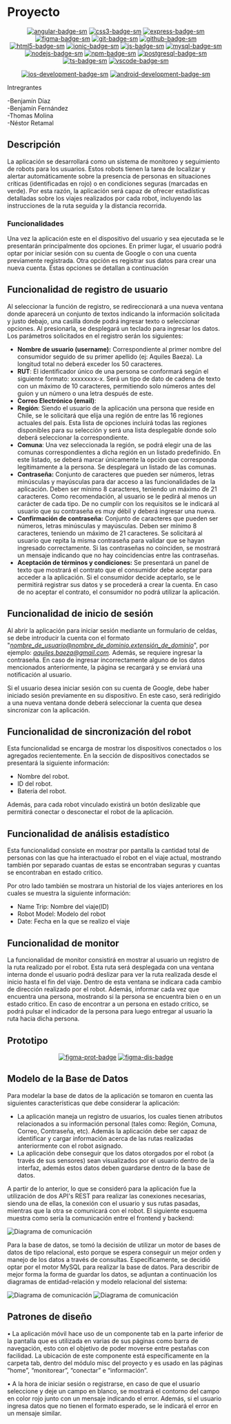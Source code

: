 # Proyecto

<div align="center">

[![angular-badge-sm]][angular-web] [![css3-badge-sm]][css3-web] [![express-badge-sm]][express-web] [![figma-badge-sm]][figma-web] [![git-badge-sm]][git-web] [![github-badge-sm]][github-web] [![html5-badge-sm]][html5-web] [![ionic-badge-sm]][ionic-web] [![js-badge-sm]][js-web] [![mysql-badge-sm]][mysql-web] [![nodejs-badge-sm]][nodejs-web] [![npm-badge-sm]][npm-web] [![postgresql-badge-sm]][postgresql-web] [![ts-badge-sm]][ts-web] [![vscode-badge-sm]][vscode-web]

[![ios-development-badge-sm]][ios-development-web] [![android-development-badge-sm]][android-development-web]

</div

## Intregrantes
-Benjamín Díaz
<br>
-Benjamín Fernández
<br>
-Thomas Molina
<br>
-Néstor Retamal

## Descripción

La aplicación se desarrollará como un sistema de monitoreo y seguimiento de robots para los usuarios. Estos robots tienen la tarea de localizar y alertar automáticamente sobre la presencia de personas en situaciones críticas (identificadas en rojo) o en condiciones seguras (marcadas en verde). Por esta razón, la aplicación será capaz de ofrecer estadísticas detalladas sobre los viajes realizados por cada robot, incluyendo las instrucciones de la ruta seguida y la distancia recorrida.

### Funcionalidades

Una vez la aplicación este en el dispositivo del usuario y sea ejecutada se le presentarán principalmente dos opciones. En primer lugar, el usuario podrá optar por iniciar sesión con su cuenta de Google o con una cuenta previamente registrada. Otra opción es registrar sus datos para crear una nueva cuenta. Estas opciones se detallan a continuación

## Funcionalidad de registro de usuario

Al seleccionar la función de registro, se redireccionará a una nueva ventana donde aparecerá un conjunto de textos indicando la información solicitada y justo debajo, una casilla donde podrá ingresar texto o seleccionar opciones. Al presionarla, se desplegará un teclado para ingresar los datos. Los parámetros solicitados en el registro serán los siguientes:

- **Nombre de usuario (username):** Correspondiente al primer nombre del consumidor seguido de su primer apellido (ej: Aquiles Baeza). La longitud total no deberá exceder los 50 caracteres.
- **RUT**: El identificador único de una persona se conformará según el siguiente formato: xxxxxxxx-x. Será un tipo de dato de cadena de texto con un máximo de 10 caracteres, permitiendo solo números antes del guion y un número o una letra después de este.
- **Correo Electrónico (email)**:
- **Región**: Siendo el usuario de la aplicación una persona que reside en Chile, se le solicitará que elija una región de entre las 16 regiones actuales del país. Esta lista de opciones incluirá todas las regiones disponibles para su selección y será una lista desplegable donde solo deberá seleccionar la correspondiente.
- **Comuna**: Una vez seleccionada la región, se podrá elegir una de las comunas correspondientes a dicha región en un listado predefinido. En este listado, se deberá marcar únicamente la opción que corresponda legítimamente a la persona. Se desplegará un listado de las comunas.
- **Contraseña:** Conjunto de caracteres que pueden ser números, letras minúsculas y mayúsculas  para dar acceso a las funcionalidades de la aplicación. Deben ser mínimo 8 caracteres, teniendo un máximo de 21 caracteres. Como recomendación, al usuario se le pedirá al menos un carácter de cada tipo. De no cumplir con los requisitos se le indicará al usuario que su contraseña es muy débil y deberá ingresar una nueva.
- **Confirmación de contraseña:** Conjunto de caracteres que pueden ser números, letras minúsculas y mayúsculas. Deben ser mínimo 8 caracteres, teniendo un máximo de 21 caracteres. Se solicitará al usuario que repita la misma contraseña para validar que se hayan ingresado correctamente. Si las contraseñas no coinciden, se mostrará un mensaje indicando que no hay coincidencias entre las contraseñas.
- **Aceptación de términos y condiciones:** Se presentará un panel de texto que mostrará el contrato que el consumidor debe aceptar para acceder a la aplicación. Si el consumidor decide aceptarlo, se le permitirá registrar sus datos y se procederá a crear la cuenta. En caso de no aceptar el contrato, el consumidor no podrá utilizar la aplicación.

## Funcionalidad de inicio de sesión

Al abrir la aplicación para iniciar sesión mediante un formulario de celdas, se debe introducir la cuenta con el formato "*nombre_de_usuario@nombre_de_dominio.extensión_de_dominio*", por ejemplo: *aquiles.baeza@gmail.com.* Además, se requiere ingresar la contraseña. En caso de ingresar incorrectamente alguno de los datos mencionados anteriormente, la página se recargará y se enviará una notificación al usuario.

Si el usuario desea iniciar sesión con su cuenta de Google, debe haber iniciado sesión previamente en su dispositivo. En este caso, será redirigido a una nueva ventana donde deberá seleccionar la cuenta que desea sincronizar con la aplicación.

## Funcionalidad de sincronización del robot

Esta funcionalidad se encarga de mostrar los dispositivos conectados o los agregados recientemente. En la sección de dispositivos conectados se presentará la siguiente información:

- Nombre del robot.
- ID del robot.
- Batería del robot.

Además, para cada robot vinculado existirá un botón deslizable que permitirá conectar o desconectar el robot de la aplicación.

## Funcionalidad de análisis estadístico

Esta funcionalidad consiste en mostrar por pantalla la cantidad total de personas con las que ha interactuado el robot en el viaje actual, mostrando también por separado cuantas de estas se encontraban seguras y cuantas se encontraban en estado critico.

Por otro lado también se mostrara un historial de los viajes anteriores en los cuales se muestra la siguiente información:

- Name Trip: Nombre del viaje(ID)
- Robot Model: Modelo del robot
- Date: Fecha en la que se realizo el viaje

## Funcionalidad de monitor

La funcionalidad de monitor consistirá en mostrar al usuario un registro de la ruta realizado por el robot. Esta ruta será desplegada con una ventana interna donde el usuario podrá deslizar para ver la ruta realizada desde el inicio hasta el fin del viaje. Dentro de esta ventana se indicara cada cambio de dirección realizado por el robot. Además, informar cada vez que encuentra una persona, mostrando si la persona se encuentra bien o en un estado critico. En caso de encontrar a un persona en estado critico, se podrá pulsar el indicador de la persona para luego entregar al usuario la ruta hacia dicha persona.

## Prototipo

<div align="center">

[![figma-prot-badge]][figma-prot-url] [![figma-dis-badge]][figma-dis-url]

</div>

## Modelo de la Base de Datos

Para modelar la base de datos de la aplicación se tomaron en cuenta las siguientes características que debe considerar la aplicación:

- La aplicación maneja un registro de usuarios, los cuales tienen atributos relacionados a su información personal (tales como: Región, Comuna, Correo, Contraseña, etc). Además la aplicación debe ser capaz de identificar y cargar información acerca de las rutas realizadas anteriormente con el robot asignado.
- La aplicación debe conseguir que los datos otorgados por el robot (a través de sus sensores) sean visualizados por el usuario dentro de la interfaz, además estos datos deben guardarse dentro de la base de datos.

A partir de lo anterior, lo que se consideró para la aplicación fue la utilización de dos API's REST para realizar las conexiones necesarias, siendo una de ellas, la conexión con el usuario y sus rutas pasadas, mientras que la otra se comunicará con el robot. El siguiente esquema muestra como sería la comunicación entre el frontend y backend:

![Diagrama de comunicación](/Images/Diagrama_UI.png)

Para la base de datos, se tomó la decisión de utilizar un motor de bases de datos de tipo relacional, esto porque se espera conseguir un mejor orden y manejo de los datos a través de consultas. Específicamente, se decidió optar por el motor MySQL para realizar la base de datos. Para describir de mejor forma la forma de guardar los datos, se adjuntan a continuación los diagramas de entidad-relación y modelo relacional del sistema:

![Diagrama de comunicación](/Images/Web-Conceptual.png)
![Diagrama de comunicación](/Images/Web-Logica.png)

## Patrones de diseño

•	La aplicación móvil hace uso de un componente tab en la parte inferior de la pantalla que es utilizada en varias de sus páginas como barra de navegación, esto con el objetivo de poder moverse entre pestañas con facilidad. La ubicación de este componente está específicamente en la carpeta tab, dentro del módulo misc del proyecto y es usado en las páginas “home”, “monitorear”, “conectar” e “información”.

•	A la hora de iniciar sesión o registrarse, en caso de que el usuario seleccione y deje un campo en blanco, se mostrará el contorno del campo en color rojo junto con un mensaje indicando el error. Además, si el usuario ingresa datos que no tienen el formato esperado, se le indicará el error en un mensaje similar.



[js-badge-sm]: https://img.shields.io/badge/JavaScript-F7DF1E?logo=javascript&logoColor=000&style=flat
[js-web]: https://developer.mozilla.org/es/docs/Web/JavaScript
[ts-badge-sm]: https://img.shields.io/badge/TypeScript-3178C6?logo=typescript&logoColor=fff&style=flat
[ts-web]: https://www.typescriptlang.org/
[html5-badge-sm]: https://img.shields.io/badge/HTML5-E34F26?logo=html5&logoColor=fff&style=flat
[html5-web]: https://developer.mozilla.org/es/docs/Web/HTML
[css3-badge-sm]: https://img.shields.io/badge/CSS3-1572B6?logo=css3&logoColor=fff&style=flat
[css3-web]: https://developer.mozilla.org/es/docs/Web/CSS
[tailwind-badge-sm]: https://img.shields.io/badge/Tailwind_CSS-38B2AC?logo=tailwind-css&logoColor=fff&style=flat
[tailwind-web]: https://tailwindcss.com/
[react-badge-sm]: https://img.shields.io/badge/React-61DAFB?logo=react&logoColor=fff&style=flat
[react-web]: https://reactjs.org/
[angular-badge-sm]: https://img.shields.io/badge/Angular-DD0031?logo=angular&logoColor=fff&style=flat
[angular-web]: https://angular.io/
[nodejs-badge-sm]: https://img.shields.io/badge/Node.js-339933?logo=node.js&logoColor=fff&style=flat
[nodejs-web]: https://nodejs.org/
[express-badge-sm]: https://img.shields.io/badge/Express.js-000000?logo=express&logoColor=fff&style=flat
[express-web]: https://expressjs.com/
[mongodb-badge-sm]: https://img.shields.io/badge/MongoDB-47A248?logo=mongodb&logoColor=fff&style=flat
[mongodb-web]: https://www.mongodb.com/
[postgresql-badge-sm]: https://img.shields.io/badge/PostgreSQL-336791?logo=postgresql&logoColor=fff&style=flat
[postgresql-web]: https://www.postgresql.org/
[mysql-badge-sm]: https://img.shields.io/badge/MySQL-4479A1?logo=mysql&logoColor=fff&style=flat
[mysql-web]: https://www.mysql.com/
[git-badge-sm]: https://img.shields.io/badge/Git-F05032?logo=git&logoColor=fff&style=flat
[git-web]: https://git-scm.com/
[github-badge-sm]: https://img.shields.io/badge/GitHub-181717?logo=github&logoColor=fff&style=flat
[github-web]: https://github.com
[npm-badge-sm]: https://img.shields.io/badge/npm-CB3837?logo=npm&logoColor=fff&style=flat
[npm-web]: https://www.npmjs.com/
[yarn-badge-sm]: https://img.shields.io/badge/Yarn-2C8EBB?logo=yarn&logoColor=fff&style=flat
[yarn-web]: https://yarnpkg.com/
[prettier-badge-sm]: https://img.shields.io/badge/Prettier-F7B93E?logo=prettier&logoColor=fff&style=flat
[prettier-web]: https://prettier.io/
[eslint-badge-sm]: https://img.shields.io/badge/ESLint-4B32C3?logo=eslint&logoColor=fff&style=flat
[eslint-web]: https://eslint.org/
[vscode-badge-sm]: https://img.shields.io/badge/Visual_Studio_Code-007ACC?logo=visual-studio-code&logoColor=fff&style=flat
[vscode-web]: https://code.visualstudio.com/
[ionic-badge-sm]: https://img.shields.io/badge/Ionic-3880FF?logo=ionic&logoColor=fff&style=flat
[ionic-web]: https://ionicframework.com/
[figma-badge-sm]: https://img.shields.io/badge/Figma-F24E1E?logo=figma&logoColor=fff&style=flat
[figma-web]: https://www.figma.com/
[ios-development-badge-sm]: https://img.shields.io/badge/iOS_Development-000000?logo=ios&logoColor=fff&style=flat
[ios-development-web]: https://developer.apple.com/ios/
[android-development-badge-sm]: https://img.shields.io/badge/Android_Development-3DDC84?logo=android&logoColor=fff&style=flat
[android-development-web]: https://developer.android.com/

[figma-prot-badge]: https://img.shields.io/badge/Ver%20prototipo%20en%20Figma-F24E1E?logo=figma&logoColor=fff&style=flat
[figma-prot-url]: https://www.figma.com/proto/izTDjw4IxF5HbZ2ihwJmtO/Aplicaci%C3%B3n?type=design&node-id=2-3&t=XdaH4CLfEIYQdtkd-0&scaling=scale-down&page-id=0%3A1&starting-point-node-id=2%3A3
[figma-dis-badge]: https://img.shields.io/badge/Ver%20diseño%20UI%20en%20Figma-F24E1E?logo=figma&logoColor=fff&style=flat
[figma-dis-url]: https://www.figma.com/file/izTDjw4IxF5HbZ2ihwJmtO/Aplicaci%C3%B3n?type=design&node-id=0-1&mode=design&t=XdaH4CLfEIYQdtkd-0

